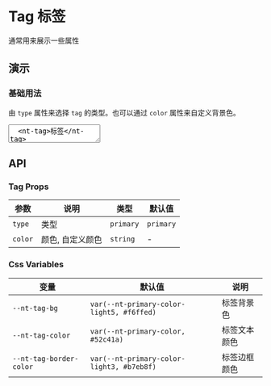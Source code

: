 # Tag 标签

通常用来展示一些属性

## 演示

<script setup>
  import { Tag } from "../../src"
</script>

### 基础用法

由 `type` 属性来选择 `tag` 的类型。也可以通过 `color` 属性来自定义背景色。

<ClientOnly>
  <CodePreview>
  <textarea lang="vue-html">
  <nt-tag>标签</nt-tag>
  <nt-tag class="ml-10" color="#409eff">标签</nt-tag>
  </textarea>
  </CodePreview>
</ClientOnly>

## API

### Tag Props

<!-- prettier-ignore -->
| 参数 | 说明 | 类型 | 默认值 |
| --- | --- | --- | --- |
| `type` | 类型 | `primary` | `primary` |
| `color` | 颜色, 自定义颜色 | `string` | - |

### Css Variables

<!-- prettier-ignore -->
| 变量 | 默认值 | 说明 |
| --- | --- | --- |
| `--nt-tag-bg` | `var(--nt-primary-color-light5, #f6ffed)` | 标签背景色 |
| `--nt-tag-color` | `var(--nt-primary-color, #52c41a)` | 标签文本颜色 |
| `--nt-tag-border-color` | `var(--nt-primary-color-light3, #b7eb8f)` | 标签边框颜色 |
